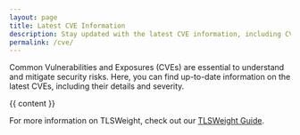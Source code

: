 ```yaml
---
layout: page
title: Latest CVE Information
description: Stay updated with the latest CVE information, including CVE, Description, CVSS Vector, Base Score, and Base Severity.
permalink: /cve/
---
```

Common Vulnerabilities and Exposures (CVEs) are essential to understand and mitigate security risks. Here, you can find up-to-date information on the latest CVEs, including their details and severity.

<div>
  {{ content }}
</div>

For more information on TLSWeight, check out our [TLSWeight Guide](about.md).

